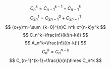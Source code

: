 $$
C_n^k=C_{n-1}^{k-1}+C_{n-1}^{k}
$$
$$
C_{2n}^1=C_{2n-1}^0+C_{2n-1}^1
$$
$$
(x+y)^n=\sum_{k=0}^{n}C_n^k x^{n-k}y^k
$$
$$
C_n^k=\frac{n!}{k!(n-k)!} 
$$
$$
A_n^k=\frac{n!}{(n-k)!} 
$$
$$
C_n^k=C_n^{n-k}
$$
$$
C_{n-1}^{k-1}=\frac{k}{n}\times C_n^k
$$